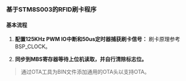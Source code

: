 ### 基于STM8S003的RFID刷卡程序

#### 基本流程

1. **配置125KHz PWM IO中断和50us定时器捕获刷卡信号：** 刷卡原理参考BSP_CLOCK。
   
2. **同步到MBS寄存器等待上位机读取，并自行清除标志位。**

> 通过OTA工具为BIN文件添加通用的OTA头以支持OTA。
